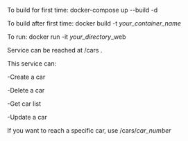 To build for first time: docker-compose up --build -d

To build after first time: docker build -t *your_container_name*

To run: docker run -it *your_directory*_web

Service can be reached at /cars .

This service can:

-Create a car

-Delete a car

-Get car list

-Update a car

If you want to reach a specific car, use /cars/*car_number*
